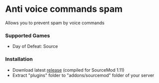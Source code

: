 # Anti voice commands spam

Allows you to prevent spam by voice commands

### Supported Games

* Day of Defeat: Source

### Installation

* Download latest [release](https://github.com/dronelektron/anti-voice-commands-spam/releases) (compiled for SourceMod 1.11)
* Extract "plugins" folder to "addons/sourcemod" folder of your server
